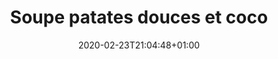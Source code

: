 ---
layout: recipe
date: 2020-02-23T21:04:48+01:00
draft: false    
title:  "Soupe patates douces et coco" # The title of your awesome recipe
image:   ./soupe-patates-coco.jpg # Name of image in recipe bundle
#imagecredit: https://placekitten.com/600/800 # URL to image source page, website, or creator
YouTubeID:  # The F2SYDXV1W1w part of https://www.youtube.com/watch?v=F2SYDXV1W1w
authorName: # Name of the recipe/article author
authorURL: # URL of their home website
sourceName: # Name of the source website
sourceURL: # Actual URL of the recipe itself
catégories: soupe # The type of meal or course your recipe is about. For example: "dinner", "entree", or "dessert".
tags:
  - veggie
  - soupe
  - automne
  - hiver
yield: 5 euros
prepTime: 10 min
cookTime: 20 min

ingredients:
- 200g de pois-chiches (égouttés)
- 5 patates douces (~800g)
- 1 petite brique de lait de coco
- 1 oinon
- 2 gousses d'ail
- 2 càc de paprika
- 1 càc de muscade
- 2 càc de curry
- sel, poivre
directions:
- Emincez finement l'oignon, et l'ail 
- Rincez et égouttez les pois-chiches,
- Epluchez et coupez en petits morceux les patates douces,
- Faites revenir le tout dans une grande casserole à feux moyen, 
- Faites cuire le tout pendant 20-25min dans 2L d'eau salé,
- Une fois cuit, mixez le tout et assaisonnez a votre goût avec les épices, le sel et le poivre. 
---
